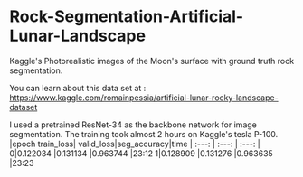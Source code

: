 # Rock-Segmentation-Artificial-Lunar-Landscape
Kaggle's Photorealistic images of the Moon's surface with ground truth rock segmentation.

You can learn about this data set at : https://www.kaggle.com/romainpessia/artificial-lunar-rocky-landscape-dataset

I used a pretrained ResNet-34 as the backbone network for image segmentation. The training took almost 2 hours on Kaggle's tesla P-100.
|epoch	train_loss|	valid_loss|seg_accuracy|time
| :---: | :---: | :---: |
0|0.122034	|0.131134	|0.963744	|23:12
1|0.128909	|0.131276	|0.963635	|23:23
